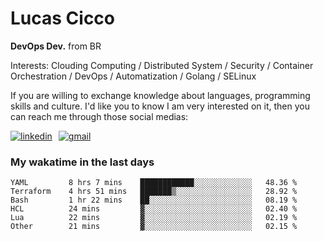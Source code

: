 # Lucas Cicco

**DevOps Dev.** from BR

Interests: Clouding Computing / Distributed System / Security / Container Orchestration / DevOps / Automatization / Golang / SELinux

If you are willing to exchange knowledge about languages, programming skills and culture. I'd like you to know I am very interested on it, then you can reach me through those social medias:

<div style="display: flex; align-items: center; gap: 10px;">
  <a href="https://www.linkedin.com/in/lucas-vitor-de-cicco" target="_blank">
    <img
      src="https://img.shields.io/badge/-LinkedIn-%230077B5?style=for-the-badge&logo=linkedin&logoColor=white"
      alt="linkedin"
      target="_blank" 
    />
  </a>
  <a href="mailto:lucasvitorx1@gmail.com">
      <img
        src="https://img.shields.io/badge/-Gmail-%23333?style=for-the-badge&logo=gmail&logoColor=white"
        alt="gmail"
        target="_blank"
      />
  </a>
</div>

### My wakatime in the last days

<!--START_SECTION:waka-->

```text
YAML         8 hrs 7 mins    ████████████░░░░░░░░░░░░░   48.36 %
Terraform    4 hrs 51 mins   ███████▒░░░░░░░░░░░░░░░░░   28.92 %
Bash         1 hr 22 mins    ██░░░░░░░░░░░░░░░░░░░░░░░   08.19 %
HCL          24 mins         ▓░░░░░░░░░░░░░░░░░░░░░░░░   02.40 %
Lua          22 mins         ▓░░░░░░░░░░░░░░░░░░░░░░░░   02.19 %
Other        21 mins         ▓░░░░░░░░░░░░░░░░░░░░░░░░   02.15 %
```

<!--END_SECTION:waka-->

